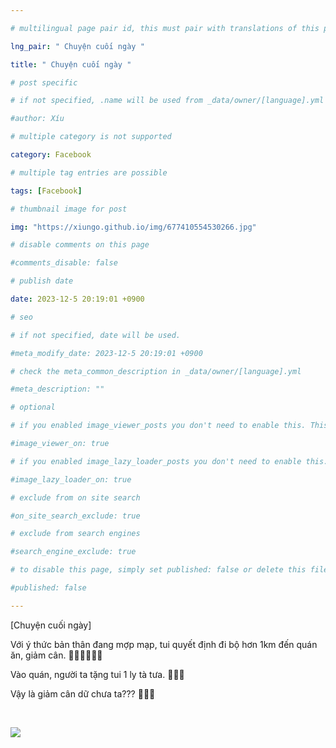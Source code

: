 ```yaml
---

# multilingual page pair id, this must pair with translations of this page. (This name must be unique)

lng_pair: " Chuyện cuối ngày "

title: " Chuyện cuối ngày "

# post specific

# if not specified, .name will be used from _data/owner/[language].yml

#author: Xíu

# multiple category is not supported

category: Facebook

# multiple tag entries are possible

tags: [Facebook]

# thumbnail image for post

img: "https://xiungo.github.io/img/677410554530266.jpg"

# disable comments on this page

#comments_disable: false

# publish date

date: 2023-12-5 20:19:01 +0900

# seo

# if not specified, date will be used.

#meta_modify_date: 2023-12-5 20:19:01 +0900

# check the meta_common_description in _data/owner/[language].yml

#meta_description: ""

# optional

# if you enabled image_viewer_posts you don't need to enable this. This is only if image_viewer_posts = false

#image_viewer_on: true

# if you enabled image_lazy_loader_posts you don't need to enable this. This is only if image_lazy_loader_posts = false

#image_lazy_loader_on: true

# exclude from on site search

#on_site_search_exclude: true

# exclude from search engines

#search_engine_exclude: true

# to disable this page, simply set published: false or delete this file

#published: false

---
```


[Chuyện cuối ngày]



Với ý thức bản thân đang mợp mạp, tui quyết định đi bộ hơn 1km đến quán ăn, giảm cân. 🚶‍♀️🚶‍♀️🚶‍♀️



Vào quán, người ta tặng tui 1 ly tà tưa. 🧋🧋🧋



Vậy là giảm cân dữ chưa ta??? 🤔🤔🤔

 

<!-- outline-end -->

<img src= "https://xiungo.github.io/img/677410554530266.jpg">